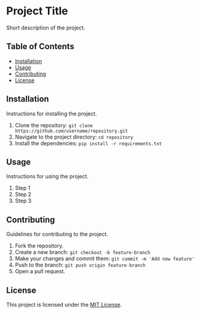 # Project Title

Short description of the project.

## Table of Contents
- [Installation](#installation)
- [Usage](#usage)
- [Contributing](#contributing)
- [License](#license)

## Installation

Instructions for installing the project.

1. Clone the repository: `git clone https://github.com/username/repository.git`
2. Navigate to the project directory: `cd repository`
3. Install the dependencies: `pip install -r requirements.txt`

## Usage

Instructions for using the project.

1. Step 1
2. Step 2
3. Step 3

## Contributing

Guidelines for contributing to the project.

1. Fork the repository.
2. Create a new branch: `git checkout -b feature-branch`
3. Make your changes and commit them: `git commit -m 'Add new feature'`
4. Push to the branch: `git push origin feature-branch`
5. Open a pull request.

## License

This project is licensed under the [MIT License](LICENSE).
